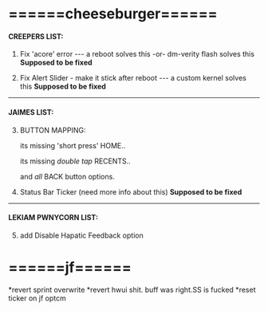 

# ======cheeseburger======

#### CREEPERS LIST:  

1) Fix 'acore' error  --- a reboot solves this -or- dm-verity flash solves this **Supposed to be fixed**
 
2) Fix Alert Slider - make it stick after reboot  --- a custom kernel solves this   **Supposed to be fixed** 

---------------
#### JAIMES LIST: 

3) BUTTON MAPPING:   

    its missing 'short press' HOME.. 
     
    its missing *double tap* RECENTS.. 
    
    and *all* BACK button options. 

4) Status Bar Ticker (need more info about this)  **Supposed to be fixed**

---------------

#### LEKIAM PWNYCORN LIST: 

5) add Disable Hapatic Feedback option                         



# ======jf======
*revert sprint overwrite
*revert hwui shit. buff was right.SS is fucked
*reset ticker on jf optcm
